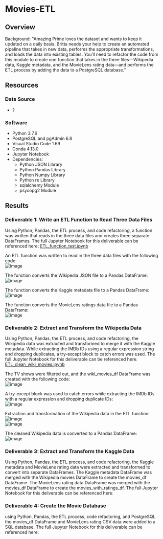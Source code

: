 # Movies-ETL

## Overview

Background:
"Amazing Prime loves the dataset and wants to keep it updated on a daily basis. Britta needs your help to create an automated pipeline that takes in new data, performs the appropriate transformations, and loads the data into existing tables. You’ll need to refactor the code from this module to create one function that takes in the three files—Wikipedia data, Kaggle metadata, and the MovieLens rating data—and performs the ETL process by adding the data to a PostgreSQL database."

## Resources
### Data Source 
- ?

### Software
- Python 3.7.6
- PostgreSQL and pgAdmin 6.8
- Visual Studio Code 1.69
- Conda 4.13.0
- Jupyter Notebook 
- Dependencies:
  - Python JSON Library
  - Python Pandas Library
  - Python Numpy Library
  - Python re Library
  - sqlalchemy Module 
  - psycopg2 Module

## Results

### Deliverable 1: Write an ETL Function to Read Three Data Files
Using Python, Pandas, the ETL process, and code refactoring, a function was written that reads in the three data files and creates three separate DataFrames.
The full Jupyter Notebook for this deliverable can be referenced here: [ETL_function_test.ipynb](https://github.com/lkachury/Movies-ETL/blob/main/ETL_function_test.ipynb)

An ETL function was written to read in the three data files with the following code:
<br /> ![image](https://user-images.githubusercontent.com/108038989/186045392-8326d522-01ff-4845-98fa-23d1e78ea69a.png)

The function converts the Wikipedia JSON file to a Pandas DataFrame:
<br /> ![image](https://user-images.githubusercontent.com/108038989/186045508-bd46e001-665d-462d-a4bd-46b59f8e3bc0.png)

The function converts the Kaggle metadata file to a Pandas DataFrame:
<br /> ![image](https://user-images.githubusercontent.com/108038989/186045547-05d05aa5-9e23-4642-b1a2-91083b5dcc55.png)

The function converts the MovieLens ratings data file to a Pandas DataFrame:
<br /> ![image](https://user-images.githubusercontent.com/108038989/186045585-3d0378d5-d651-4c4d-84c0-12876ed4ca54.png)

### Deliverable 2: Extract and Transform the Wikipedia Data
Using Python, Pandas, the ETL process, and code refactoring, the Wikipedia data was extracted and transformed to merge it with the Kaggle metadata. While extracting the IMDb IDs using a regular expression string and dropping duplicates, a try-except block to catch errors was used.
The full Jupyter Notebook for this deliverable can be referenced here: [ETL_clean_wiki_movies.ipynb](https://github.com/lkachury/Movies-ETL/blob/main/ETL_clean_wiki_movies.ipynb)

The TV shows were filtered out, and the wiki_movies_df DataFrame was created with the following code:
<br /> ![image](https://user-images.githubusercontent.com/108038989/186067812-e2533e0c-019f-4f52-86fa-691a4432859f.png)

A try-except block was used to catch errors while extracting the IMDb IDs with a regular expression and dropping duplicate IDs:
<br /> ![image](https://user-images.githubusercontent.com/108038989/186067986-d23b3b95-9cd7-43d0-9c34-d0e161e80bde.png)

Extraction and transformation of the Wikipedia data in the ETL function:
<br /> ![image](https://user-images.githubusercontent.com/108038989/186068153-e896e817-431c-45a0-b7ec-363f64e5f579.png)
<br /> ![image](https://user-images.githubusercontent.com/108038989/186068271-1fb18829-e738-407f-9753-3496e6e9a2ba.png)

The cleaned Wikipedia data is converted to a Pandas DataFrame:
<br /> ![image](https://user-images.githubusercontent.com/108038989/186068400-0f3a20b2-86cb-49d8-abf5-18bdc2ad0f73.png)

### Deliverable 3: Extract and Transform the Kaggle Data
Using Python, Pandas, the ETL process, and code refactoring, the Kaggle metadata and MovieLens rating data were extracted and transformed to convert into separate DataFrames. The Kaggle metadata DataFrame was merged with the Wikipedia movies DataFrame to create the movies_df DataFrame. The MovieLens rating data DataFrame was merged with the movies_df DataFrame to create the movies_with_ratings_df.
The full Jupyter Notebook for this deliverable can be referenced here: []()



### Deliverable 4: Create the Movie Database
using Python, Pandas, the ETL process, code refactoring, and PostgreSQL the movies_df DataFrame and MovieLens rating CSV data were added to a SQL database.
The full Jupyter Notebook for this deliverable can be referenced here: []()




